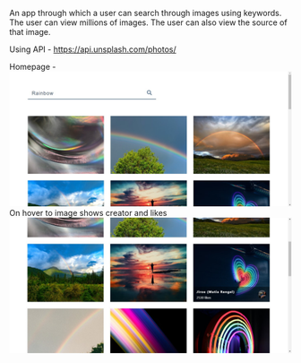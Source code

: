 An app through which a user can search through images using keywords. The user
can view millions of images. The user can also view the source of that image.

Using API - https://api.unsplash.com/photos/

Homepage - 
![alt text](home.jpg)
On hover to image shows creator and likes
![alt text](display.jpg)